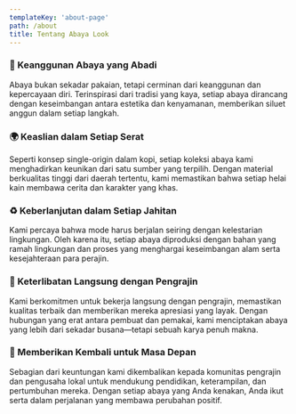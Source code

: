 ```yaml
---
templateKey: 'about-page'
path: /about
title: Tentang Abaya Look
---
```

### 🌿 Keanggunan Abaya yang Abadi

Abaya bukan sekadar pakaian, tetapi cerminan dari keanggunan dan kepercayaan diri. Terinspirasi dari tradisi yang kaya, setiap abaya dirancang dengan keseimbangan antara estetika dan kenyamanan, memberikan siluet anggun dalam setiap langkah.

### 🌍 Keaslian dalam Setiap Serat
Seperti konsep single-origin dalam kopi, setiap koleksi abaya kami menghadirkan keunikan dari satu sumber yang terpilih. Dengan material berkualitas tinggi dari daerah tertentu, kami memastikan bahwa setiap helai kain membawa cerita dan karakter yang khas.

### ♻ Keberlanjutan dalam Setiap Jahitan
Kami percaya bahwa mode harus berjalan seiring dengan kelestarian lingkungan. Oleh karena itu, setiap abaya diproduksi dengan bahan yang ramah lingkungan dan proses yang menghargai keseimbangan alam serta kesejahteraan para perajin.

### 🤝 Keterlibatan Langsung dengan Pengrajin
Kami berkomitmen untuk bekerja langsung dengan pengrajin, memastikan kualitas terbaik dan memberikan mereka apresiasi yang layak. Dengan hubungan yang erat antara pembuat dan pemakai, kami menciptakan abaya yang lebih dari sekadar busana—tetapi sebuah karya penuh makna.

### 💞 Memberikan Kembali untuk Masa Depan
Sebagian dari keuntungan kami dikembalikan kepada komunitas pengrajin dan pengusaha lokal untuk mendukung pendidikan, keterampilan, dan pertumbuhan mereka. Dengan setiap abaya yang Anda kenakan, Anda ikut serta dalam perjalanan yang membawa perubahan positif.   
